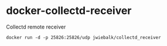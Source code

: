 # docker-collectd-receiver
Collectd remote receiver

`docker run -d -p 25826:25826/udp jwiebalk/collectd_receiver`
